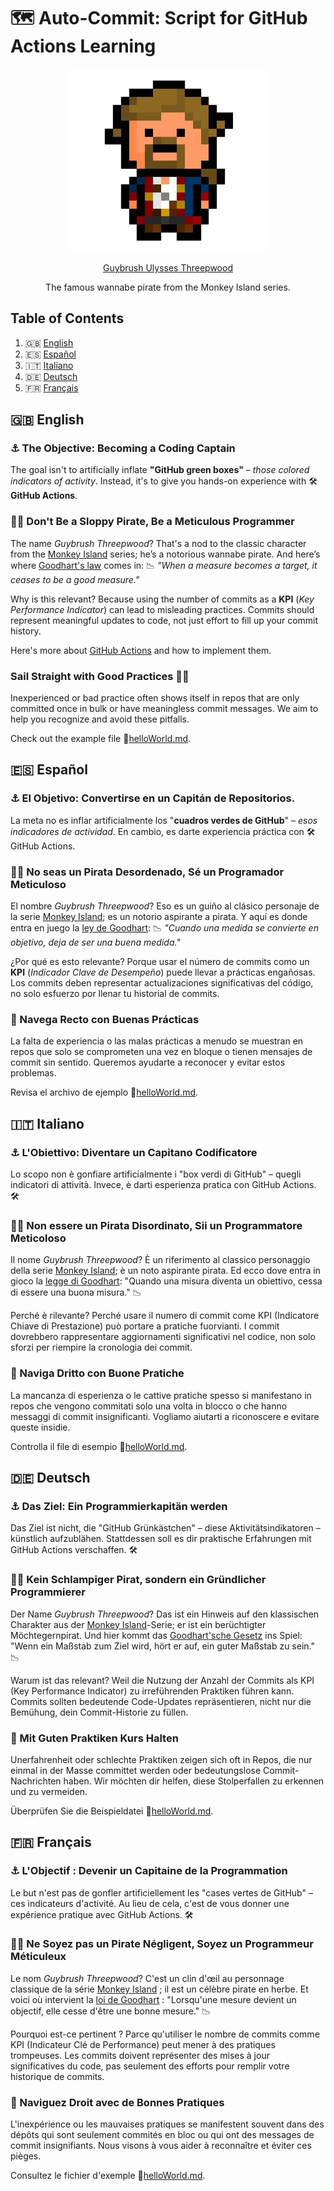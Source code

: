 # 🗺️ Auto-Commit: Script for GitHub Actions Learning

<p align="center">
  <img src="/images/guybrush.png?raw=true" alt="Guybrush Ulysses Threepwood">
</p>
<p align="center">
  <a href="https://en.wikipedia.org/wiki/Guybrush_Threepwood">
      Guybrush Ulysses Threepwood
    </a>  
</p>  
<p align="center">
The famous wannabe pirate from the Monkey Island series.
</p>

## Table of Contents

1. 🇬🇧 [English](#english) 
2. 🇪🇸 [Español](#español) 
3. 🇮🇹 [Italiano](#italiano) 
4. 🇩🇪 [Deutsch](#deutsch) 
5. 🇫🇷 [Français](#français) 

## 🇬🇧 English 

### ⚓ The Objective: **Becoming a Coding Captain**

The goal isn't to artificially inflate **"GitHub green boxes"** – *those colored indicators of activity*. Instead, it's to give you hands-on experience with 🛠️ **GitHub Actions**. 

### 🏴‍☠️ Don't Be a Sloppy Pirate, Be a Meticulous Programmer 

The name *Guybrush Threepwood*? That's a nod to the classic character from the [Monkey Island](https://en.wikipedia.org/wiki/Monkey_Island_(series)) series; he’s a notorious wannabe pirate. And here’s where [Goodhart's law](https://en.wikipedia.org/wiki/Goodhart%27s_law) comes in: 📉 *"When a measure becomes a target, it ceases to be a good measure."* 

Why is this relevant? Because using the number of commits as a **KPI** (*Key Performance Indicator*) can lead to misleading practices. Commits should represent meaningful updates to code, not just effort to fill up your commit history.

Here's more about [GitHub Actions](https://docs.github.com/en/actions) and how to implement them.

### Sail Straight with Good Practices 🏴‍☠️

Inexperienced or bad practice often shows itself in repos that are only committed once in bulk or have meaningless commit messages. We aim to help you recognize and avoid these pitfalls.

Check out the example file 📜[helloWorld.md](helloWorld.md). 

## 🇪🇸 Español 

### ⚓ El Objetivo: Convertirse en un Capitán de Repositorios.

La meta no es inflar artificialmente los "**cuadros verdes de GitHub**" – *esos indicadores de actividad*. En cambio, es darte experiencia práctica con 🛠️ GitHub Actions. 

### 🏴‍☠️ No seas un Pirata Desordenado, Sé un Programador Meticuloso 

El nombre *Guybrush Threepwood*? Eso es un guiño al clásico personaje de la serie [Monkey Island](https://es.wikipedia.org/wiki/Monkey_Island); es un notorio aspirante a pirata. Y aquí es donde entra en juego la [ley de Goodhart](https://es.wikipedia.org/wiki/Ley_de_Goodhart): 📉 *"Cuando una medida se convierte en objetivo, deja de ser una buena medida."*

¿Por qué es esto relevante? Porque usar el número de commits como un **KPI** (*Indicador Clave de Desempeño*) puede llevar a prácticas engañosas. Los commits deben representar actualizaciones significativas del código, no solo esfuerzo por llenar tu historial de commits.

### 🧭 Navega Recto con Buenas Prácticas 

La falta de experiencia o las malas prácticas a menudo se muestran en repos que solo se comprometen una vez en bloque o tienen mensajes de commit sin sentido. Queremos ayudarte a reconocer y evitar estos problemas.

Revisa el archivo de ejemplo 📜[helloWorld.md](helloWorld.md). 

## 🇮🇹 Italiano 

### ⚓ L'Obiettivo: Diventare un Capitano Codificatore 

Lo scopo non è gonfiare artificialmente i "box verdi di GitHub" – quegli indicatori di attività. Invece, è darti esperienza pratica con GitHub Actions. 🛠️

### 🏴‍☠️ Non essere un Pirata Disordinato, Sii un Programmatore Meticoloso 

Il nome *Guybrush Threepwood*? È un riferimento al classico personaggio della serie [Monkey Island](https://it.wikipedia.org/wiki/Monkey_Island); è un noto aspirante pirata. Ed ecco dove entra in gioco la [legge di Goodhart](https://it.wikipedia.org/wiki/Legge_di_Goodhart): "Quando una misura diventa un obiettivo, cessa di essere una buona misura." 📉

Perché è rilevante? Perché usare il numero di commit come KPI (Indicatore Chiave di Prestazione) può portare a pratiche fuorvianti. I commit dovrebbero rappresentare aggiornamenti significativi nel codice, non solo sforzi per riempire la cronologia dei commit.

### 🧭 Naviga Dritto con Buone Pratiche 

La mancanza di esperienza o le cattive pratiche spesso si manifestano in repos che vengono commitati solo una volta in blocco o che hanno messaggi di commit insignificanti. Vogliamo aiutarti a riconoscere e evitare queste insidie.

Controlla il file di esempio 📜[helloWorld.md](helloWorld.md). 

## 🇩🇪 Deutsch 

### ⚓ Das Ziel: Ein Programmierkapitän werden 

Das Ziel ist nicht, die "GitHub Grünkästchen" – diese Aktivitätsindikatoren – künstlich aufzublähen. Stattdessen soll es dir praktische Erfahrungen mit GitHub Actions verschaffen. 🛠️

### 🏴‍☠️ Kein Schlampiger Pirat, sondern ein Gründlicher Programmierer 

Der Name *Guybrush Threepwood*? Das ist ein Hinweis auf den klassischen Charakter aus der [Monkey Island](https://de.wikipedia.org/wiki/Monkey_Island)-Serie; er ist ein berüchtigter Möchtegernpirat. Und hier kommt das [Goodhart'sche Gesetz](https://de.wikipedia.org/wiki/Goodhart%E2%80%99sches_Gesetz) ins Spiel: "Wenn ein Maßstab zum Ziel wird, hört er auf, ein guter Maßstab zu sein." 📉

Warum ist das relevant? Weil die Nutzung der Anzahl der Commits als KPI (Key Performance Indicator) zu irreführenden Praktiken führen kann. Commits sollten bedeutende Code-Updates repräsentieren, nicht nur die Bemühung, dein Commit-Historie zu füllen.

### 🧭 Mit Guten Praktiken Kurs Halten 

Unerfahrenheit oder schlechte Praktiken zeigen sich oft in Repos, die nur einmal in der Masse committet werden oder bedeutungslose Commit-Nachrichten haben. Wir möchten dir helfen, diese Stolperfallen zu erkennen und zu vermeiden.

Überprüfen Sie die Beispieldatei 📜[helloWorld.md](helloWorld.md). 

## 🇫🇷 Français 

### ⚓ L'Objectif : Devenir un Capitaine de la Programmation 

Le but n'est pas de gonfler artificiellement les "cases vertes de GitHub" – ces indicateurs d'activité. Au lieu de cela, c'est de vous donner une expérience pratique avec GitHub Actions. 🛠️

### 🏴‍☠️ Ne Soyez pas un Pirate Négligent, Soyez un Programmeur Méticuleux 

Le nom *Guybrush Threepwood*? C'est un clin d'œil au personnage classique de la série [Monkey Island](https://fr.wikipedia.org/wiki/Monkey_Island) ; il est un célèbre pirate en herbe. Et voici où intervient la [loi de Goodhart](https://fr.wikipedia.org/wiki/Loi_de_Goodhart) : "Lorsqu'une mesure devient un objectif, elle cesse d'être une bonne mesure." 📉

Pourquoi est-ce pertinent ? Parce qu'utiliser le nombre de commits comme KPI (Indicateur Clé de Performance) peut mener à des pratiques trompeuses. Les commits doivent représenter des mises à jour significatives du code, pas seulement des efforts pour remplir votre historique de commits.

### 🧭 Naviguez Droit avec de Bonnes Pratiques 

L'inexpérience ou les mauvaises pratiques se manifestent souvent dans des dépôts qui sont seulement commités en bloc ou qui ont des messages de commit insignifiants. Nous visons à vous aider à reconnaître et éviter ces pièges.

Consultez le fichier d'exemple 📜[helloWorld.md](helloWorld.md). 
